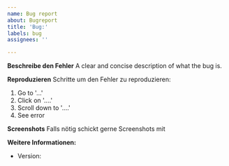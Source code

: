 ```yaml
---
name: Bug report
about: Bugreport
title: 'Bug:'
labels: bug
assignees: ''

---
```


**Beschreibe den Fehler**
A clear and concise description of what the bug is.

**Reproduzieren**
Schritte um den Fehler zu reproduzieren:
1. Go to '...'
2. Click on '....'
3. Scroll down to '....'
4. See error

**Screenshots**
Falls nötig schickt gerne Screenshots mit

**Weitere Informationen:**
 - Version:
